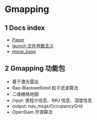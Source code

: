 # Gmapping

## 1 Docs index

- [Paper](http://openslam.org/gmapping.html)
- [launch 文件参数含义](http://wiki.ros.org/gmapping)
- [move_base](http://wiki.ros.org/navigation)

## 2 Gmapping 功能包

- 基于激光雷达
- Rao-Blackwellized 粒子滤波算法
- 二维栅格地图
- input: 里程计信息、IMU 信息、深度信息
- output: nav_msgs/OccupancyGrid
- OpenSlam 开源算法
